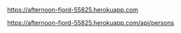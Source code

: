 https://afternoon-fjord-55825.herokuapp.com

https://afternoon-fjord-55825.herokuapp.com/api/persons